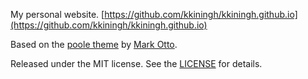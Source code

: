 My personal website.
[https://github.com/kkiningh/kkiningh.github.io](https://github.com/kkiningh/kkiningh.github.io)

Based on the [poole theme](https://github.com/poole/poole) by [Mark Otto](https://github.com/mdo).

Released under the MIT license.
See the [LICENSE](./LICENSE) for details.
